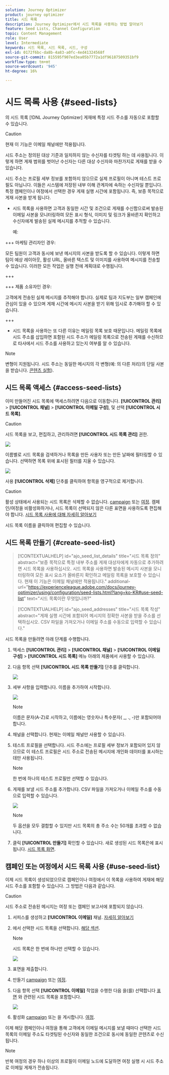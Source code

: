 ```yaml
---
solution: Journey Optimizer
product: journey optimizer
title: 시드 목록
description: Journey Optimizer에서 시드 목록을 사용하는 방법 알아보기
feature: Seed Lists, Channel Configuration
topic: Content Management
role: User
level: Intermediate
keywords: 시드 목록, 시드 목록, 시드, 구성
exl-id: 0172f6bc-da8b-4a83-a0fc-4ed41324568f
source-git-commit: 815595f907ed3ea05b7772a1df96187509351bf9
workflow-type: tm+mt
source-wordcount: '945'
ht-degree: 16%

---
```


# 시드 목록 사용 {#seed-lists}

의 시드 목록 [!DNL Journey Optimizer] 게재에 특정 시드 주소를 자동으로 포함할 수 있습니다.

>[!CAUTION]
>
>현재 이 기능은 이메일 채널에만 적용됩니다.

시드 주소는 정의된 대상 기준과 일치하지 않는 수신자를 타겟팅 하는 데 사용됩니다. 이렇게 하면 게재 범위를 벗어난 수신자는 다른 대상 수신자와 마찬가지로 게재를 받을 수 있습니다.

시드 주소는 프로필 세부 정보를 포함하지 않으므로 실제 프로필이 아니며 테스트 프로필도 아닙니다. 이들은 시스템에 저장된 내부 이해 관계자에 속하는 수신자일 뿐입니다. 특정 캠페인이나 여정에서 선택한 경우 게재 실행 시간에 포함됩니다. 즉, 보증 목적으로 게재 사본을 받게 됩니다.

* 시드 목록을 사용하면 고객과 동일한 시간 및 조건으로 게재를 수신함으로써 발송된 이메일 사본을 모니터링하여 모든 표시 형식, 이미지 및 링크가 올바른지 확인하고 수신자에게 발송된 실제 메시지를 추적할 수 있습니다.

  예:

+++ 마케팅 관리자인 경우:

  모든 팀원이 고객과 동시에 보낸 메시지의 사본을 받도록 할 수 있습니다. 이렇게 하면 팀이 예상 레이아웃, 활성 URL, 올바른 텍스트 및 이미지를 사용하여 메시지를 전송할 수 있습니다. 이러한 모든 작업은 실행 전에 계획대로 수행됩니다.

+++

+++ 제품 소유자인 경우:

  고객에게 전송된 실제 메시지를 추적해야 합니다. 실제로 팀과 지도부는 일부 캠페인에 관심이 있을 수 있으며 게재 시간에 메시지 사본을 받기 위해 임시로 추가해야 할 수 있습니다.

+++

* 시드 목록을 사용하는 또 다른 이유는 메일링 목록 보호 때문입니다. 메일링 목록에 시드 주소를 삽입하면 포함된 시드 주소가 메일링 목록으로 전송된 게재를 수신하므로 타사에서 시드 주소를 사용하고 있는지 여부를 알 수 있습니다.

>[!NOTE]
>
>변형이 지원됩니다. 시드 주소는 동일한 메시지의 각 변형(예: 의 다른 처리)의 단일 사본을 받습니다. [콘텐츠 실험](../campaigns/get-started-experiment.md)).

## 시드 목록 액세스 {#access-seed-lists}

이미 만들어진 시드 목록에 액세스하려면 다음으로 이동합니다. **[!UICONTROL 관리]** > **[!UICONTROL 채널]** > **[!UICONTROL 이메일 구성]**, 및 선택 **[!UICONTROL 시드 목록]**.

<!--
>[!CAUTION]
>
>Permissions to view, export and manage the seed lists are restricted to [Journey Administrators](../administration/ootb-product-profiles.md#journey-administrator). Learn more on managing [!DNL Journey Optimizer] users' access rights in [this section](../administration/permissions-overview.md).-->

>[!CAUTION]
>
>시드 목록을 보고, 편집하고, 관리하려면 **[!UICONTROL 시드 목록 관리]** 권한.

![](assets/seed-list-access.png)

이름별로 시드 목록을 검색하거나 목록을 만든 사용자 또는 만든 날짜에 필터링할 수 있습니다. 선택하면 목록 위에 표시된 필터를 지울 수 있습니다.

![](assets/seed-list-filtering.png)

사용 **[!UICONTROL 삭제]** 단추를 클릭하여 항목을 영구적으로 제거합니다.

>[!CAUTION]
>
>활성 상태에서 사용되는 시드 목록은 삭제할 수 없습니다. [campaign](../campaigns/review-activate-campaign.md) 또는 [여정](../building-journeys/publishing-the-journey.md). 캠페인/여정을 비활성화하거나, 시드 목록이 선택되지 않은 다른 표면을 사용하도록 편집해야 합니다. [시드 목록 사용에 대해 자세히 알아보기](#use-seed-list)

시드 목록 이름을 클릭하여 편집할 수 있습니다. <!--Use the **[!UICONTROL Edit]** button to edit a seed list.-->

## 시드 목록 만들기 {#create-seed-list}

>[!CONTEXTUALHELP]
>id="ajo_seed_list_details"
>title="시드 목록 정의"
>abstract="보증 목적으로 특정 내부 주소를 게재 대상자에게 자동으로 추가하려면 시드 목록을 사용하십시오. 시드 목록을 사용하면 발송된 메시지 사본을 모니터링하여 모든 표시 요소가 올바른지 확인하고 메일링 목록을 보호할 수 있습니다. 현재 이 기능은 이메일 채널에만 적용됩니다."
>additional-url="https://experienceleague.adobe.com/docs/journey-optimizer/using/configuration/seed-lists.html?lang=ko-KR#use-seed-list" text="시드 목록이란 무엇입니까?"

>[!CONTEXTUALHELP]
>id="ajo_seed_addresses"
>title="시드 목록 작성"
>abstract="게재 실행 시간에 포함되어 메시지의 정확한 사본을 받을 주소를 선택하십시오. CSV 파일을 가져오거나 이메일 주소를 수동으로 입력할 수 있습니다."

시드 목록을 만들려면 아래 단계를 수행합니다.

1. 액세스 **[!UICONTROL 관리]** > **[!UICONTROL 채널]** > **[!UICONTROL 이메일 구성]** > **[!UICONTROL 시드 목록]** 메뉴 아래의 제품에서 사용할 수 있습니다.

1. 다음 항목 선택 **[!UICONTROL 시드 목록 만들기]** 단추를 클릭합니다.

   ![](assets/seed-list-create-button.png)

1. 세부 사항을 입력합니다. 이름을 추가하여 시작합니다.

   ![](assets/seed-list-details.png)

   >[!NOTE]
   >
   >이름은 문자(A-Z)로 시작하고, 이름에는 영숫자나 특수문자( _, ., -)만 포함되어야 합니다.

1. 채널을 선택합니다. 현재는 이메일 채널만 사용할 수 있습니다.

1. 테스트 프로필을 선택합니다. 시드 주소에는 프로필 세부 정보가 포함되어 있지 않으므로 이 테스트 프로필은 시드 주소로 전송된 메시지에 개인화 데이터를 표시하는 데만 사용됩니다.

   >[!NOTE]
   >
   >한 번에 하나의 테스트 프로필만 선택할 수 있습니다.

1. 게재를 보낼 시드 주소를 추가합니다. CSV 파일을 가져오거나 이메일 주소를 수동으로 입력할 수 있습니다.

   ![](assets/seed-list-email-addresses.png)

   >[!NOTE]
   >
   >두 옵션을 모두 결합할 수 있지만 시드 목록의 총 주소 수는 50개를 초과할 수 없습니다.

1. 클릭 **[!UICONTROL 만들기]** 확인할 수 있습니다. 새로 생성된 시드 목록은에 표시됩니다. [시드 목록 화면](#access-seed-lists).

## 캠페인 또는 여정에서 시드 목록 사용 {#use-seed-list}

이제 시드 목록이 생성되었으므로 캠페인이나 여정에서 이 목록을 사용하여 게재에 해당 시드 주소를 포함할 수 있습니다. 그 방법은 다음과 같습니다.

>[!CAUTION]
>
>시드 주소로 전송된 메시지는 여정 또는 캠페인 보고서에 포함되지 않습니다.

1. 서피스를 생성하고 **[!UICONTROL 이메일]** 채널. [자세히 알아보기](../email/email-settings.md)

1. 에서 선택한 시드 목록을 선택합니다. [해당 섹션](../email/email-settings.md#seed-list).

   >[!NOTE]
   >
   >시드 목록은 한 번에 하나만 선택할 수 있습니다.

   ![](assets/seed-list-surface.png)

1. 표면을 제출합니다.

1. 만들기 [campaign](../campaigns/create-campaign.md) 또는 [여정](../building-journeys/journey-gs.md).

1. 다음 항목 선택 **[!UICONTROL 이메일]** 작업을 수행한 다음 을(를) 선택합니다 [표면](channel-surfaces.md) 와 관련된 시드 목록을 포함합니다.

   ![](assets/seed-list-campaign-email.png)

1. 활성화 [campaign](../campaigns/review-activate-campaign.md) 또는 을 게시합니다. [여정](../building-journeys/publishing-the-journey.md).

이제 해당 캠페인이나 여정을 통해 고객에게 이메일 메시지를 보낼 때마다 선택한 시드 목록의 이메일 주소도 타겟팅된 수신자와 동일한 조건으로 동시에 동일한 콘텐츠로 수신됩니다.

>[!NOTE]
>
>반복 여정의 경우 하나 이상의 프로필이 이메일 노드에 도달하면 여정 실행 시 시드 주소로 이메일 게재가 전송됩니다.
